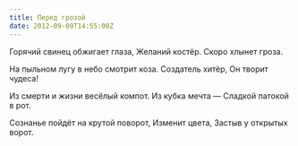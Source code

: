 ```yaml
---
title: Перед грозой
date: 2012-09-09T14:55:00Z
---
```


Горячий свинец обжигает глаза,
Желаний костёр.
Скоро хлынет гроза.

На пыльном лугу в небо смотрит коза.
Создатель хитёр,
Он творит чудеса!

Из смерти и жизни весёлый компот.
Из кубка мечта —
Сладкой патокой в рот.

Сознанье пойдёт на крутой поворот,
Изменит цвета,
Застыв у открытых ворот.